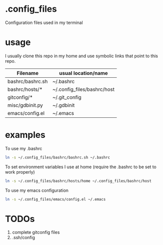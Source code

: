 # .config_files
Configuration files used in my terminal

# usage
I usually clone this repo in my home and use symbolic links that point to this repo.

| Filename         | usual location/name         |
| ---------------- | --------------------------- |
| bashrc/bashrc.sh | ~/.bashrc                   |
| bashrc/hosts/*   | ~/.config_files/bashrc/host |
| gitconfig/*      | ~/.git_config               |
| misc/gdbinit.py  | ~/.gdbinit                  |
| emacs/config.el  | ~/.emacs                    |

# examples
To use my .bashrc
```bash
ln -s ~/.config_files/bashrc/bashrc.sh ~/.bashrc
```

To set environment variables I use at home (require the .bashrc to be set to work properly)
```bash
ln -s ~/.config_files/bashrc/hosts/home ~/.config_files/bashrc/host
```

To use my emacs configuration
```bash
ln -s ~/.config_files/emacs/config.el ~/.emacs
```

# TODOs
  1. complete gitconfig files
  2. .ssh/config